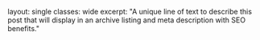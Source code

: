 layout: single
classes: wide
excerpt: "A unique line of text to describe this post that will display in an archive listing and meta description with SEO benefits."


